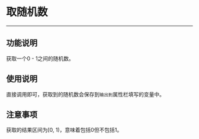 # 取随机数
---
## 功能说明
获取一个0 - 1之间的随机数。

## 使用说明
直接调用即可，获取到的随机数会保存到`输出到`属性栏填写的变量中。

## 注意事项
获取的结果区间为[0, 1)，意味着包括0但不包括1。